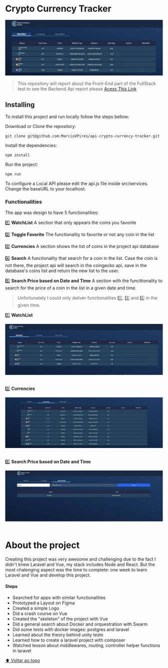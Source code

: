 # Crypto Currency Tracker

<img src="src/assets/img/interface.jpg" alt="exemplo imagem">

> This repository will report about the Front-End part of the FullStack test to see the Backend Api report please [Acess This Link](https://github.com/MarcioVPires/api-crypto-currency-tracker)

## Installing

To install this project and run locally follow the steps bellow:

Download or Clone the repository:

```
git clone git@github.com:MarcioVPires/api-crypto-currency-tracker.git
```

Install the dependencies:

```
npm install
```

Run the project:

```
npm run
```

To configure a Local API please edit the api.js file inside src/services. Change the baseURL to your localhost.

### Functionalities

The app was design to have 5 functionalities:

1️⃣ **WatchList**
A section that only appears the coins you favorite

2️⃣ **Toggle Favorite**
The functionality to favorite or not any coin in the list

3️⃣ **Currencies**
A section shows the list of coins in the project api database

4️⃣ **Search**
A functionality that search for a coin in the list. Case the coin is not there, the project api will search in the coingecko api, save in the database's coins list and return the new list to the user.

5️⃣ **Search Price based on Date and Time**
A section with the functtionality to search for the price of a coin in the list in a given date and time.

> Unfortunately I could only deliver functionalities 1️⃣, 3️⃣ and 5️⃣ in the given time.

1️⃣ **WatchList**

<img src="src/assets/img/watchlist.jpg" alt="exemplo imagem">
&nbsp;
&nbsp;

3️⃣ **Currencies**

<img src="src/assets/img/currencies.jpg" alt="exemplo imagem">
&nbsp;
&nbsp;

5️⃣ **Search Price based on Date and Time**

<img src="src/assets/img/date-time.jpg" alt="exemplo imagem">
&nbsp;
&nbsp;

# About the project

Creating this project was very awesome and challenging due to the fact I didn't knew Laravel and Vue, my stack includes Node and React. But the most chalenging aspect was the time to complete: one week to learn Laravel and Vue and develop this project.

#### Steps

- Searched for apps with similar functionalities
- Prototyped a Layout on Figma
- Created a simple Logo
- Did a crash course on Vue
- Created the "skeleton" of the project with Vue
- Did a general search about Docker and orquestration with Swarm
- Did some tests with docker images: postgres and laravel
- Learned about the theory behind unity tests
- Learned how to create a laravel project with composer
- Watched lesson about middlewares, routing, controller helper functions in laravel

[⬆ Voltar ao topo](#nome-do-projeto)<br>
